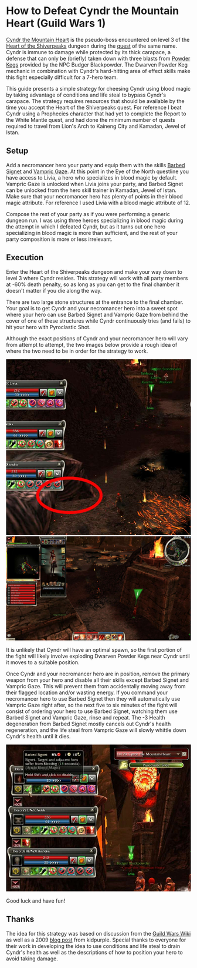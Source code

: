 How to Defeat Cyndr the Mountain Heart (Guild Wars 1)
=====================================================

[Cyndr the Mountain Heart](https://wiki.guildwars.com/wiki/Cyndr_the_Mountain_Heart)
is the pseudo-boss encountered on level 3 of the
[Heart of the Shiverpeaks](https://wiki.guildwars.com/wiki/Heart_of_the_Shiverpeaks)
dungeon during the
[quest](https://wiki.guildwars.com/wiki/Heart_of_the_Shiverpeaks_(quest))
of the same name.
Cyndr is immune to damage while protected by its thick carapace, a defense that
can only be (briefly) taken down with three blasts from
[Powder Kegs](https://wiki.guildwars.com/wiki/Dwarven_Powder_Keg)
provided by the NPC Budger Blackpowder.
The Dwarven Powder Keg mechanic in combination with Cyndr's hard-hitting area of
effect skills make this fight especially difficult for a 7-hero team.

This guide presents a simple strategy for cheesing Cyndr using blood magic by
taking advantage of conditions and life steal to bypass Cyndr's carapace.
The strategy requires resources that should be available by the time you accept
the Heart of the Shiverpeaks quest.
For reference I beat Cyndr using a Prophecies character that had yet to complete
the Report to the White Mantle quest, and had done the minimum number of quests
required to travel from Lion's Arch to Kaineng City and Kamadan, Jewel of Istan.

## Setup
Add a necromancer hero your party and equip them with the skills
[Barbed Signet](https://wiki.guildwars.com/wiki/Barbed_Signet) and
[Vampric Gaze](https://wiki.guildwars.com/wiki/Vampiric_Gaze).
At this point in the Eye of the North questline you have access to Livia, a hero
who specializes in blood magic by default.
Vampric Gaze is unlocked when Livia joins your party, and Barbed Signet can be
unlocked from the hero skill trainer in Kamadan, Jewel of Istan.
Make sure that your necromancer hero has plenty of points in their blood magic
attribute.
For reference I used Livia with a blood magic attribute of 12.

Compose the rest of your party as if you were performing a generic dungeon run.
I was using three heroes specializing in blood magic during the attempt in which
I defeated Cyndr, but as it turns out one hero specializing in blood magic is
more than sufficient, and the rest of your party composition is more or less
irrelevant.

## Execution
Enter the Heart of the Shiverpeaks dungeon and make your way down to level 3
where Cyndr resides.
This strategy will work with all party members at -60% death penalty, so as long
as you can get to the final chamber it doesn't matter if you die along the way.

There are two large stone structures at the entrance to the final chamber.
Your goal is to get Cyndr and your necromancer hero into a sweet spot where
your hero can use Barbed Signet and Vampric Gaze from behind the cover of one
of these structures while Cyndr continuously tries (and fails) to hit your hero
with Pyroclastic Shot.

Although the exact positions of Cyndr and your necromancer hero will vary from
attempt to attempt, the two images below provide a rough idea of where the two
need to be in order for the strategy to work.

<img src="wip-gw1-cyndr-the-mountain-heart/cynder-the-mountain-heart-location.jpg">

<img src="wip-gw1-cyndr-the-mountain-heart/hero-flag-location.jpg">

It is unlikely that Cyndr will have an optimal spawn, so the first
portion of the fight will likely involve exploding Dwarven Powder Kegs near
Cyndr until it moves to a suitable position.

Once Cyndr and your necromancer hero are in position, remove the primary weapon
from your hero and disable all their skills except Barbed Signet and Vampric
Gaze.
This will prevent them from accidentally moving away from their flagged location
and/or wasting energy.
If you command your necromancer hero to use Barbed Signet then they will
automatically use Vampric Gaze right after, so the next five to six minutes of
the fight will consist of ordering your hero to use Barbed Signet, watching them
use Barbed Signet and Vampric Gaze, rinse and repeat.
The -3 Health degeneration from Barbed Signet mostly cancels out Cyndr's health
regeneration, and the life steal from Vampric Gaze will slowly whittle down
Cyndr's health until it dies.

<img src="wip-gw1-cyndr-the-mountain-heart/hero-using-skills.jpg">

Good luck and have fun!

## Thanks

The idea for this strategy was based on discussion from the
[Guild Wars Wiki](https://wiki.guildwars.com/wiki/Talk:Cyndr_the_Mountain_Heart)
as well as a 2009
[blog post](https://kp99.wordpress.com/2009/03/10/how-to-kill-cyndr-the-mountain-heart/)
from kidpurple.
Special thanks to everyone for their work in developing the idea to use
conditions and life steal to drain Cyndr's health as well as the
descriptions of how to position your hero to avoid taking damage.

